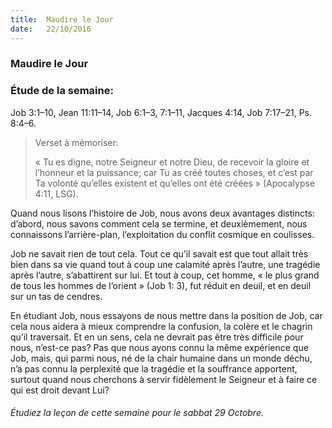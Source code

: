 ```yaml
---
title:  Maudire le Jour
date:   22/10/2016
---
```


### Maudire le Jour

### Étude de la semaine:
Job 3:1–10, Jean 11:11–14, Job 6:1–3, 7:1–11, Jacques 4:14, Job 7:17–21, Ps. 8:4–6.

> <p>Verset à mémoriser:</p>
> « Tu es digne, notre Seigneur et notre Dieu, de recevoir la gloire et l’honneur et la puissance; car Tu as créé toutes choses, et c’est par Ta volonté qu’elles existent et qu’elles ont été créées » (Apocalypse 4:11, LSG).

Quand nous lisons l’histoire de Job, nous avons deux avantages distincts: d’abord, nous savons comment cela se termine, et deuxièmement, nous connaissons l’arrière-plan, l’exploitation du conflit cosmique en coulisses.

Job ne savait rien de tout cela. Tout ce qu’il savait est que tout allait très bien dans sa vie quand tout à coup une calamité après l’autre, une tragédie après l’autre, s’abattirent sur lui. Et tout à coup, cet homme, « le plus grand de tous les hommes de l’orient » (Job 1: 3), fut réduit en deuil, et en deuil sur un tas de cendres.

En étudiant Job, nous essayons de nous mettre dans la position de Job, car cela nous aidera à mieux comprendre la confusion, la colère et le chagrin qu’il traversait. Et en un sens, cela ne devrait pas être très difficile pour nous, n’est-ce pas? Pas que nous ayons connu la même expérience que Job, mais, qui parmi nous, né de la chair humaine dans un monde déchu, n’a pas connu la perplexité que la tragédie et la souffrance apportent, surtout quand nous cherchons à servir fidèlement le Seigneur et à faire ce qui est droit devant Lui?

###### *Étudiez la leçon de cette semaine pour le sabbat 29 Octobre.*